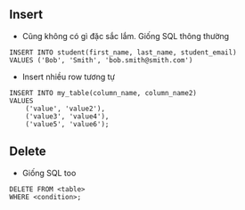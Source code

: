 ## Insert
- Cũng không có gì đặc sắc lắm. Giống SQL thông thường

```
INSERT INTO student(first_name, last_name, student_email)
VALUES ('Bob', 'Smith', 'bob.smith@smith.com')
```
- Insert nhiều row tương tự
```
INSERT INTO my_table(column_name, column_name2)
VALUES
    ('value', 'value2'),
    ('value3', 'value4'),
    ('value5', 'value6');
```
## Delete
- Giống SQL too 
```
DELETE FROM <table>
WHERE <condition>;
```
